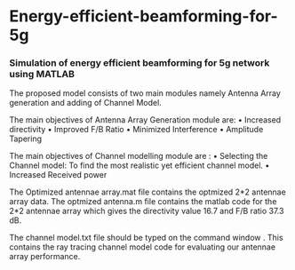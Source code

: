 # Energy-efficient-beamforming-for-5g
### Simulation of energy efficient beamforming for 5g network using MATLAB

The proposed model consists of two main modules namely Antenna Array generation and adding of Channel Model.

The main objectives of Antenna Array Generation module are:
• Increased directivity
• Improved F/B Ratio
• Minimized Interference
• Amplitude Tapering

The main objectives of Channel modelling module are :
• Selecting the Channel model: To find the most realistic yet efficient channel model.
• Increased Received power

The Optimized antennae array.mat file contains the optmized 2\*2 antennae array data. The optmized antenna.m file contains the matlab code for the 2\*2 antennae array which gives the directivity value 16.7 and F/B ratio 37.3 dB.

The channel model.txt file should be typed on the command window . This contains the ray tracing channel model code for evaluating our antennae array performance.
